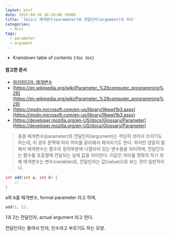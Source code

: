 ```yaml
---
layout: post
date: 2015-04-30 16:19:00 +0900
title: '[misc] 매개변수(parameter)와 전달인자(argument)의 차이'
categories:
  - misc
tags:
  - parameter
  - argument
---
```


* Kramdown table of contents
{:toc .toc}

#### 참고한 문서

- [위키피디아: 매개변수](https://ko.wikipedia.org/wiki/%EB%A7%A4%EA%B0%9C%EB%B3%80%EC%88%98)
- [https://en.wikipedia.org/wiki/Parameter_%28computer_programming%29](https://en.wikipedia.org/wiki/Parameter_%28computer_programming%29)
- [https://msdn.microsoft.com/en-us/library/9kewt1b3.aspx](https://msdn.microsoft.com/en-us/library/9kewt1b3.aspx)
- [https://developer.mozilla.org/en-US/docs/Glossary/Parameter](https://developer.mozilla.org/en-US/docs/Glossary/Parameter)

> 종종 매개변수(parameter)와 전달인자(argument)는 적당히 섞어서 쓰이기도 하는데, 이 경우 문맥에 따라 의미를 달리해서 해석되기도 한다. 하지만 엄밀히 말해서 매개변수는 함수의 정의부분에 나열되어 있는 변수들을 의미하며, 전달인자는 함수를 호출할때 전달되는 실제 값을 의미한다. 이같은 의미를 명확히 하기 위해 매개변수는 변수(variable)로, 전달인자는 값(value)으로 보는 것이 일반적이다.

```java
int add(int a, int b) {
    // ...
}
```

a와 b를 매개변수, formal parameter 라고 하며,

```java
add(1, 2);
```

1과 2는 전달인자, actual argument 라고 한다.

전달인자는 줄여서 인자, 인수라고 부르기도 하는 모양.
